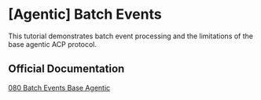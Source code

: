 # [Agentic] Batch Events

This tutorial demonstrates batch event processing and the limitations of the base agentic ACP protocol.

## Official Documentation

[080 Batch Events Base Agentic](https://dev.agentex.scale.com/docs/tutorials/agentic/base/batch_events/)
